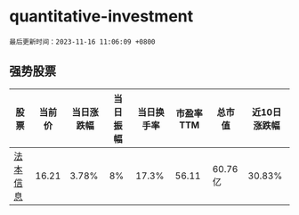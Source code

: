 # quantitative-investment

`最后更新时间：2023-11-16 11:06:09 +0800`

## 强势股票

|股票|当前价|当日涨跌幅|当日振幅|当日换手率|市盈率TTM|总市值|近10日涨跌幅|
|----|----|----|----|----|----|----|----|
|[法本信息](https://xueqiu.com/S/SZ300925)|16.21|3.78%|8%|17.3%|56.11|60.76亿|30.83%|
